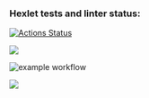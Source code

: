 ### Hexlet tests and linter status:
[![Actions Status](https://github.com/LenaVolkova/python-project-lvl1/workflows/hexlet-check/badge.svg)](https://github.com/LenaVolkova/python-project-lvl1/actions)

<a href="https://codeclimate.com/github/codeclimate/codeclimate/maintainability"><img src="https://api.codeclimate.com/v1/badges/a99a88d28ad37a79dbf6/maintainability" /></a>

![example workflow](https://github.com/LenaVolkova/python-project-lvl1/actions/workflows/linter-check.yml/badge.svg)

<a href="https://asciinema.org/a/ha7XUGyJGkRdVxbmtmRcl6gjd" target="_blank"><img src="https://asciinema.org/a/ha7XUGyJGkRdVxbmtmRcl6gjd.svg" /></a>

<script id="asciicast-kENFxIRxZbssrBUWfvh8LIYGQ" src="https://asciinema.org/a/kENFxIRxZbssrBUWfvh8LIYGQ.js" async></script>